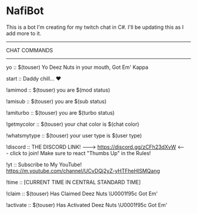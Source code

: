 # NafiBot
This is a bot I'm creating for my twitch chat in C#. I'll be updating this as I add more to it.


---------------------------------------------------

CHAT COMMANDS

---------------------------------------------------

yo ::  $(touser) Yo Deez Nuts in your mouth, Got Em' Kappa

start :: Daddy chill... ❤️

!amimod :: $(touser) you are $(mod status)

!amisub :: $(touser) you are $(sub status)

!amiturbo :: $(touser) you are $(turbo status)

!getmycolor :: $(touser) your chat color is $(chat color)

!whatsmytype :: $(touser) your user type is $(user type)

!discord :: THE DISCORD LINK! ---> https://discord.gg/zCFh23dXvW <--- click to join! Make sure to react "Thumbs Up" in the Rules!

!yt :: Subscribe to My YouTube! https://m.youtube.com/channel/UCvDQj2yZ-yHTFheHlSMQang

!time :: [CURRENT TIME IN CENTRAL STANDARD TIME]

!claim :: $(touser)  Has Claimed Deez Nuts \U0001f95c Got Em'

!activate ::  $(touser) Has Activated Deez Nuts \U0001f95c Got Em'
